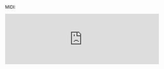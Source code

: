 MIDI:

<iframe width="100%" height="166" scrolling="no" frameborder="no" allow="autoplay" src="https://w.soundcloud.com/player/?url=https%3A//api.soundcloud.com/tracks/65325071&color=%234e2a84&auto_play=false&hide_related=false&show_comments=true&show_user=true&show_reposts=false&show_teaser=true"></iframe>
